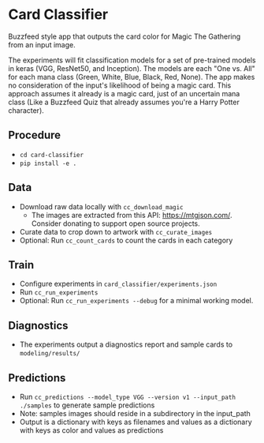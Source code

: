 # Card Classifier

Buzzfeed style app that outputs the card color for Magic The Gathering from an input image. 

The experiments will fit classification models for a set of pre-trained models in keras (VGG, ResNet50, and Inception).
The models are each "One vs. All" for each mana class (Green, White, Blue, Black, Red, None). The app makes no 
consideration of the input's likelihood of being a magic card. This approach assumes it already is a magic card, just
of an uncertain mana class (Like a Buzzfeed Quiz that already assumes you're a Harry Potter character).

## Procedure

- `cd card-classifier`
- `pip install -e .`

## Data

- Download raw data locally with `cc_download_magic`
    - The images are extracted from this API: https://mtgjson.com/. Consider donating to support open source projects.
- Curate data to crop down to artwork with `cc_curate_images`
- Optional: Run `cc_count_cards` to count the cards in each category

## Train

- Configure experiments in `card_classifier/experiments.json`
- Run `cc_run_experiments`
- Optional: Run `cc_run_experiments --debug` for a minimal working model. 

## Diagnostics

- The experiments output a diagnostics report and sample cards to `modeling/results/`

## Predictions

- Run `cc_predictions --model_type VGG --version v1 --input_path ./samples` to generate sample predictions
- Note: samples images should reside in a subdirectory in the input_path
- Output is a dictionary with keys as filenames and values as a dictionary with keys as color and values as predictions



